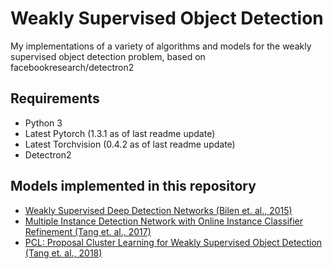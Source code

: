 # Weakly Supervised Object Detection
My implementations of a variety of algorithms and models for the weakly supervised object detection problem, based on facebookresearch/detectron2

## Requirements
- Python 3
- Latest Pytorch (1.3.1 as of last readme update)
- Latest Torchvision (0.4.2 as of last readme update)
- Detectron2

## Models implemented in this repository
- [Weakly Supervised Deep Detection Networks (Bilen et. al., 2015)](https://arxiv.org/abs/1511.02853)
- [Multiple Instance Detection Network with Online Instance Classifier Refinement (Tang et. al., 2017)](https://arxiv.org/abs/1704.00138)
- [PCL: Proposal Cluster Learning for Weakly Supervised Object Detection (Tang et. al., 2018)](https://arxiv.org/abs/1807.03342)
